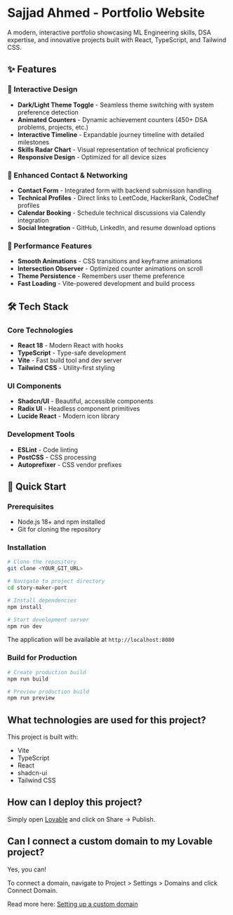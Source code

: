 # Sajjad Ahmed - Portfolio Website

A modern, interactive portfolio showcasing ML Engineering skills, DSA expertise, and innovative projects built with React, TypeScript, and Tailwind CSS.

## ✨ Features

### 🎨 Interactive Design
- **Dark/Light Theme Toggle** - Seamless theme switching with system preference detection
- **Animated Counters** - Dynamic achievement counters (450+ DSA problems, projects, etc.)
- **Interactive Timeline** - Expandable journey timeline with detailed milestones
- **Skills Radar Chart** - Visual representation of technical proficiency
- **Responsive Design** - Optimized for all device sizes

### 📧 Enhanced Contact & Networking
- **Contact Form** - Integrated form with backend submission handling
- **Technical Profiles** - Direct links to LeetCode, HackerRank, CodeChef profiles
- **Calendar Booking** - Schedule technical discussions via Calendly integration
- **Social Integration** - GitHub, LinkedIn, and resume download options

### 🚀 Performance Features
- **Smooth Animations** - CSS transitions and keyframe animations
- **Intersection Observer** - Optimized counter animations on scroll
- **Theme Persistence** - Remembers user theme preference
- **Fast Loading** - Vite-powered development and build process

## 🛠 Tech Stack

### Core Technologies
- **React 18** - Modern React with hooks
- **TypeScript** - Type-safe development
- **Vite** - Fast build tool and dev server
- **Tailwind CSS** - Utility-first styling

### UI Components
- **Shadcn/UI** - Beautiful, accessible components
- **Radix UI** - Headless component primitives
- **Lucide React** - Modern icon library

### Development Tools
- **ESLint** - Code linting
- **PostCSS** - CSS processing
- **Autoprefixer** - CSS vendor prefixes

## 🚀 Quick Start

### Prerequisites
- Node.js 18+ and npm installed
- Git for cloning the repository

### Installation

```sh
# Clone the repository
git clone <YOUR_GIT_URL>

# Navigate to project directory
cd story-maker-port

# Install dependencies
npm install

# Start development server
npm run dev
```

The application will be available at `http://localhost:8080`

### Build for Production

```sh
# Create production build
npm run build

# Preview production build
npm run preview
```

## What technologies are used for this project?

This project is built with:

- Vite
- TypeScript
- React
- shadcn-ui
- Tailwind CSS

## How can I deploy this project?

Simply open [Lovable](https://lovable.dev/projects/2ec2b752-5613-4c14-8916-6c043a285318) and click on Share -> Publish.

## Can I connect a custom domain to my Lovable project?

Yes, you can!

To connect a domain, navigate to Project > Settings > Domains and click Connect Domain.

Read more here: [Setting up a custom domain](https://docs.lovable.dev/features/custom-domain#custom-domain)
